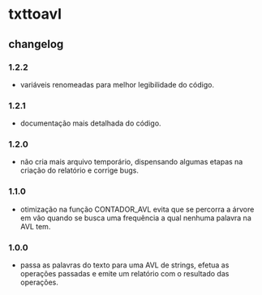 # txttoavl

## changelog

### 1.2.2
- variáveis renomeadas para melhor legibilidade do código.

### 1.2.1
- documentação mais detalhada do código.

### 1.2.0
- não cria mais arquivo temporário, dispensando algumas etapas na criação do relatório e corrige bugs.

### 1.1.0
- otimização na função CONTADOR_AVL evita que se percorra a árvore em vão quando se busca uma frequência a qual nenhuma palavra na AVL tem.

### 1.0.0
- passa as palavras do texto para uma AVL de strings, efetua as operações passadas e emite um relatório com o resultado das operações.